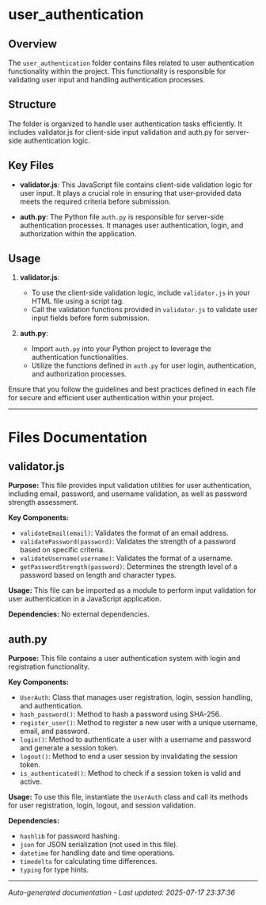 # user_authentication

## Overview
The `user_authentication` folder contains files related to user authentication functionality within the project. This functionality is responsible for validating user input and handling authentication processes.

## Structure
The folder is organized to handle user authentication tasks efficiently. It includes validator.js for client-side input validation and auth.py for server-side authentication logic.

## Key Files
- **validator.js**: This JavaScript file contains client-side validation logic for user input. It plays a crucial role in ensuring that user-provided data meets the required criteria before submission.
  
- **auth.py**: The Python file `auth.py` is responsible for server-side authentication processes. It manages user authentication, login, and authorization within the application.

## Usage
1. **validator.js**:
   - To use the client-side validation logic, include `validator.js` in your HTML file using a script tag.
   - Call the validation functions provided in `validator.js` to validate user input fields before form submission.
  
2. **auth.py**:
   - Import `auth.py` into your Python project to leverage the authentication functionalities.
   - Utilize the functions defined in `auth.py` for user login, authentication, and authorization processes.

Ensure that you follow the guidelines and best practices defined in each file for secure and efficient user authentication within your project.

---

# Files Documentation

## validator.js

**Purpose:** This file provides input validation utilities for user authentication, including email, password, and username validation, as well as password strength assessment.

**Key Components:**
- `validateEmail(email)`: Validates the format of an email address.
- `validatePassword(password)`: Validates the strength of a password based on specific criteria.
- `validateUsername(username)`: Validates the format of a username.
- `getPasswordStrength(password)`: Determines the strength level of a password based on length and character types.

**Usage:** This file can be imported as a module to perform input validation for user authentication in a JavaScript application.

**Dependencies:** No external dependencies.

## auth.py

**Purpose:** This file contains a user authentication system with login and registration functionality.

**Key Components:**
- `UserAuth`: Class that manages user registration, login, session handling, and authentication.
- `hash_password()`: Method to hash a password using SHA-256.
- `register_user()`: Method to register a new user with a unique username, email, and password.
- `login()`: Method to authenticate a user with a username and password and generate a session token.
- `logout()`: Method to end a user session by invalidating the session token.
- `is_authenticated()`: Method to check if a session token is valid and active.

**Usage:** To use this file, instantiate the `UserAuth` class and call its methods for user registration, login, logout, and session validation.

**Dependencies:** 
- `hashlib` for password hashing.
- `json` for JSON serialization (not used in this file).
- `datetime` for handling date and time operations.
- `timedelta` for calculating time differences.
- `typing` for type hints.

---
*Auto-generated documentation - Last updated: 2025-07-17 23:37:36*
